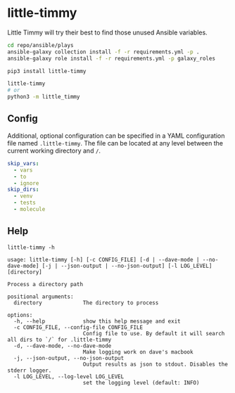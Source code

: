 # little-timmy

Little Timmy will try their best to find those unused Ansible variables.

```sh
cd repo/ansible/plays
ansible-galaxy collection install -f -r requirements.yml -p .
ansible-galaxy role install -f -r requirements.yml -p galaxy_roles

pip3 install little-timmy

little-timmy
# or 
python3 -m little_timmy
```

## Config

Additional, optional configuration can be specified in a YAML configuration file named `.little-timmy`.
The file can be located at any level between the current working directory and `/`.

```yaml
skip_vars:
  - vars
  - to
  - ignore
skip_dirs:
  - venv
  - tests
  - molecule
```

## Help

```text
little-timmy -h

usage: little-timmy [-h] [-c CONFIG_FILE] [-d | --dave-mode | --no-dave-mode] [-j | --json-output | --no-json-output] [-l LOG_LEVEL] [directory]

Process a directory path

positional arguments:
  directory             The directory to process

options:
  -h, --help            show this help message and exit
  -c CONFIG_FILE, --config-file CONFIG_FILE
                        Config file to use. By default it will search all dirs to `/` for .little-timmy
  -d, --dave-mode, --no-dave-mode
                        Make logging work on dave's macbook
  -j, --json-output, --no-json-output
                        Output results as json to stdout. Disables the stderr logger.
  -l LOG_LEVEL, --log-level LOG_LEVEL
                        set the logging level (default: INFO)
```
